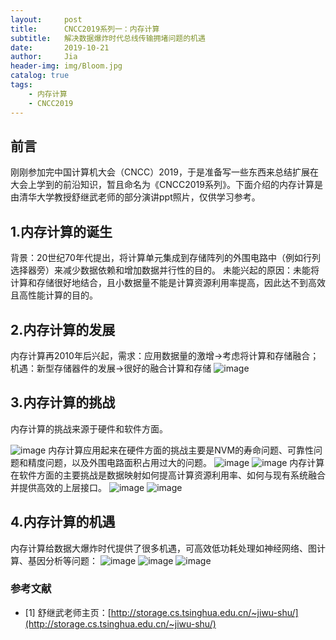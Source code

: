 ```yaml
---
layout:     post
title:      CNCC2019系列一：内存计算
subtitle:   解决数据爆炸时代总线传输拥堵问题的机遇
date:       2019-10-21
author:     Jia
header-img: img/Bloom.jpg
catalog: true
tags:
    - 内存计算
    - CNCC2019
---
```

## 前言
刚刚参加完中国计算机大会（CNCC）2019，于是准备写一些东西来总结扩展在大会上学到的前沿知识，暂且命名为《CNCC2019系列》。下面介绍的内存计算是由清华大学教授舒继武老师的部分演讲ppt照片，仅供学习参考。

## 1.内存计算的诞生

背景：20世纪70年代提出，将计算单元集成到存储阵列的外围电路中（例如行列选择器旁）来减少数据依赖和增加数据并行性的目的。
未能兴起的原因：未能将计算和存储很好地结合，且小数据量不能是计算资源利用率提高，因此达不到高效且高性能计算的目的。

## 2.内存计算的发展

内存计算再2010年后兴起，需求：应用数据量的激增->考虑将计算和存储融合；机遇：新型存储器件的发展->很好的融合计算和存储
![image](https://raw.githubusercontent.com/JingnanJia/jingnanjia.github.io/master/img/内存计算发展.png)

## 3.内存计算的挑战
内存计算的挑战来源于硬件和软件方面。

![image](https://raw.githubusercontent.com/JingnanJia/jingnanjia.github.io/master/img/内存计算挑战.png)
内存计算应用起来在硬件方面的挑战主要是NVM的寿命问题、可靠性问题和精度问题，以及外围电路面积占用过大的问题。
![image](https://raw.githubusercontent.com/JingnanJia/jingnanjia.github.io/master/img/内存计算挑战1.png)
![image](https://raw.githubusercontent.com/JingnanJia/jingnanjia.github.io/master/img/内存计算挑战1.1.png)
内存计算在软件方面的主要挑战是数据映射如何提高计算资源利用率、如何与现有系统融合并提供高效的上层接口。
![image](https://raw.githubusercontent.com/JingnanJia/jingnanjia.github.io/master/img/内存计算挑战2.jpg)
![image](https://raw.githubusercontent.com/JingnanJia/jingnanjia.github.io/master/img/内存计算挑战2.1.jpg)

## 4.内存计算的机遇

内存计算给数据大爆炸时代提供了很多机遇，可高效低功耗处理如神经网络、图计算、基因分析等问题：
![image](https://raw.githubusercontent.com/JingnanJia/jingnanjia.github.io/master/img/内存计算机遇1.jpg)
![image](https://raw.githubusercontent.com/JingnanJia/jingnanjia.github.io/master/img/内存计算机遇2.jpg)
![image](https://raw.githubusercontent.com/JingnanJia/jingnanjia.github.io/master/img/内存计算机遇3.jpg)

### 参考文献

- [1] 舒继武老师主页：[http://storage.cs.tsinghua.edu.cn/~jiwu-shu/](http://storage.cs.tsinghua.edu.cn/~jiwu-shu/)







